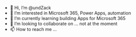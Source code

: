 - 👋 Hi, I’m @undZack
- 👀 I’m interested in Microsoft 365, Power Apps, automation  
- 🌱 I’m currently learning building Apps for Microsoft 365 
- 💞️ I’m looking to collaborate on ... not at the moment
- 📫 How to reach me ...

<!---
undZack/undZack is a ✨ special ✨ repository because its `README.md` (this file) appears on your GitHub profile.
You can click the Preview link to take a look at your changes.
--->
